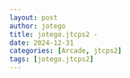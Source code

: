 ```yaml
---
layout: post
author: jotego
title: jotego.jtcps2 - 
date: 2024-12-31
categories: [Arcade, jtcps2]
tags: [jotego.jtcps2]
---
```



